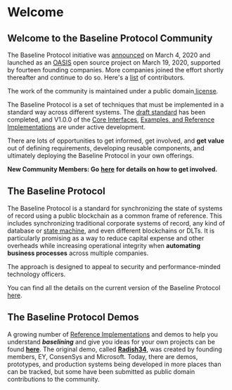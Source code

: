 # Welcome

## Welcome to the Baseline Protocol Community

The Baseline Protocol initiative was [announced](https://consensys.net/blog/press-release/ey-and-consensys-announce-formation-of-baseline-protocol-initiative-to-make-ethereum-mainnet-safe-and-effective-for-enterprises/) on March 4, 2020 and launched as an [OASIS](https://oasis-open-projects.org/) open source project on March 19, 2020, supported by fourteen founding companies. More companies joined the effort shortly thereafter and continue to do so. Here's a [list](community/community-leaders.md) of contributors.

The work of the community is maintained under a public domain[ license](https://github.com/ethereum-oasis/baseline/blob/master/LICENSE).

The Baseline Protocol is a set of techniques that must be implemented in a standard way across different systems. The [draft standard](https://github.com/eea-oasis/baseline-standard) has been completed, and V1.0.0 of the [Core Interfaces](https://github.com/eea-oasis/baseline/tree/master/core), [Examples, and Reference Implementations](https://github.com/eea-oasis/baseline/tree/master/examples) are under active development.

There are lots of opportunities to get informed, get involved, and **get value** out of defining requirements, developing reusable components, and ultimately deploying the Baseline Protocol in your own offerings.

**New Community Members: Go** [**here**](community/contributors.md) **for details on how to get involved.**

## The Baseline Protocol

The Baseline Protocol is a standard for synchronizing the state of systems of record using a public blockchain as a common frame of reference. This includes synchronizing traditional corporate systems of record, any kind of database or [state machine](https://www.techopedia.com/definition/16447/state-machine), and even different blockchains or DLTs. It is particularly promising as a way to reduce capital expense and other overheads while increasing operational integrity when **automating business processes** across multiple companies.

The approach is designed to appeal to security and performance-minded technology officers.

You can find all the details on the current version of the Baseline Protocol [here](baseline-protocol/the-baseline-protocol.md).

## The Baseline Protocol Demos

A growing number of [Reference Implementations](bri/overview-of-reference-implementations.md) and demos to help you understand _**baselining**_ and give you ideas for your own projects can be found [**here**](https://github.com/ethereum-oasis/baseline/tree/master/examples). The original demo, called [**Radish34**](https://github.com/ethereum-oasis/baseline/tree/master/examples/radish34), was created by founding members, EY, ConsenSys and Microsoft. Today, there are demos, prototypes, and production systems being developed in more places than can be tracked, but some have been submitted as public domain contributions to the community.

